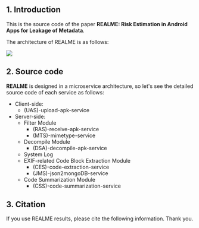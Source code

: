 ## 1. Introduction

This is the source code of the paper **REALME: Risk Estimation in Android Apps for Leakage of Metadata**.

The architecture of REALME is as follows:

<img src="https://github.com/research-mobile-security/REALME/blob/main/images/realme-architecture-1.png">

## 2. Source code

**REALME** is designed in a microservice architecture, so let's see the detailed source code of each service as follows:

- Client-side:
    - (UAS)-upload-apk-service
- Server-side:
    - Filter Module
        - (RAS)-receive-apk-service
        - (MTS)-mimetype-service
    - Decompile Module
        - (DSA)-decompile-apk-service
    - System Log
    - EXIF-related Code Block Extraction Module
        - (CES)-code-extraction-service
        - (JMS)-json2mongoDB-service
    - Code Summarization Module
        - (CSS)-code-summarization-service
## 3. Citation
If you use REALME results, please cite the following information. Thank you.